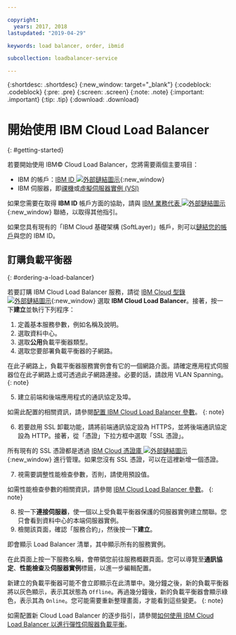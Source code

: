 ```yaml
---

copyright:
  years: 2017, 2018
lastupdated: "2019-04-29"

keywords: load balancer, order, ibmid

subcollection: loadbalancer-service

---
```


{:shortdesc: .shortdesc}
{:new_window: target="_blank"}
{:codeblock: .codeblock}
{:pre: .pre}
{:screen: .screen}
{:note: .note}
{:important: .important}
{:tip: .tip}
{:download: .download}


# 開始使用 IBM Cloud Load Balancer
{: #getting-started}

若要開始使用 IBM© Cloud Load Balancer，您將需要兩個主要項目：

* IBM 的帳戶：[IBM ID ![外部鏈結圖示](../../icons/launch-glyph.svg "外部鏈結圖示")](https://www.ibm.com/account/us-en/signup/register.html){:new_window}
* IBM 伺服器，即[祼機](/docs/bare-metal?topic=bare-metal-about)或[虛擬伺服器實例 (VSI)](/docs/vsi-is?topic=virtual-servers-is-gettingstartedvsigen#gettingstartedvsigen)

如果您需要在取得 **IBM ID** 帳戶方面的協助，請與 [IBM 業務代表 ![外部鏈結圖示](../../icons/launch-glyph.svg "外部鏈結圖示")](https://www.ibm.com/cloud-computing/bluemix/contact-us){:new_window} 聯絡，以取得其他指引。

如果您具有現有的「IBM Cloud 基礎架構 (SoftLayer)」帳戶，則可以[鏈結您的帳戶](/docs/account?topic=account-unifyingaccounts)與您的 IBM ID。

## 訂購負載平衡器
{: #ordering-a-load-balancer}

若要訂購 IBM Cloud Load Balancer 服務，請從 [IBM Cloud 型錄  ![外部鏈結圖示](../../icons/launch-glyph.svg "外部鏈結圖示")]( https://cloud.ibm.com/catalog/infrastructure/load-balancer-group){:new_window} 選取 **IBM Cloud Load Balancer**。接著，按一下**建立**並執行下列程序：

1. 定義基本服務參數，例如名稱及說明。
2. 選取資料中心。
3. 選取**公用**負載平衡器類型。
4. 選取您要部署負載平衡器的子網路。

  在此子網路上，負載平衡器服務實例會有它的一個網路介面。請確定應用程式伺服器位在此子網路上或可透過此子網路連接。必要的話，請啟用 VLAN Spanning。
  {: note}

5. 建立前端和後端應用程式的通訊協定及埠。

  如需此配置的相關資訊，請參閱[配置 IBM Cloud Load Balancer 參數](/docs/infrastructure/loadbalancer-service?topic=loadbalancer-service-configuring-ibm-cloud-load-balancer-parameters#configuring-ibm-cloud-load-balancer-parameters)。
  {: note}

6. 若要啟用 SSL 卸載功能，請將前端通訊協定設為 HTTPS，並將後端通訊協定設為 HTTP。接著，從「憑證」下拉方框中選取「SSL 憑證」。

  所有現有的 SSL 憑證都是透過 [IBM Cloud 憑證庫 ![外部鏈結圖示](../../icons/launch-glyph.svg "外部鏈結圖示")](https://cloud.ibm.com/classic/security/sslcerts){:new_window} 進行管理。如果您沒有 SSL 憑證，可以在這裡新增一個憑證。

7. 視需要調整性能檢查參數，否則，請使用預設值。

  如需性能檢查參數的相關資訊，請參閱 [IBM Cloud Load Balancer 參數](/docs/infrastructure/loadbalancer-service?topic=loadbalancer-service-configuring-ibm-cloud-load-balancer-parameters#configure-health-checks)。
  {: note}

8. 按一下**連接伺服器**，使一個以上受負載平衡器保護的伺服器實例建立關聯。您只會看到資料中心的本端伺服器實例。
9. 檢閱該頁面，確認「服務合約」，然後按一下**建立**。

即會顯示 Load Balancer 清單，其中顯示所有的服務實例。

在此頁面上按一下服務名稱，會帶領您前往服務概觀頁面。您可以導覽至**通訊協定**、**性能檢查**及**伺服器實例**標籤，以進一步編輯配置。

新建立的負載平衡器可能不會立即顯示在此清單中。幾分鐘之後，新的負載平衡器將以灰色顯示，表示其狀態為 `Offline`。再過幾分鐘後，新的負載平衡器會顯示綠色，表示其為 `Online`。您可能需要重新整理畫面，才能看到這些變更。
{: note}

如需配置新 Cloud Load Balancer 的逐步指引，請參閱[如何使用 IBM Cloud Load Balancer 以進行彈性伺服器負載平衡](/docs/infrastructure/loadbalancer-service?topic=loadbalancer-service-creating-and-using-an-ibm-cloud-load-balancer-for-elastic-server-load-balancing)。

